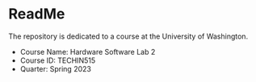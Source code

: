# ReadMe
The repository is dedicated to a course at the University of Washington.
* Course Name: Hardware Software Lab 2
* Course ID: TECHIN515
* Quarter: Spring 2023
